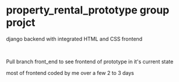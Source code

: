 # property_rental_prototype group projct
<p>django backend with integrated HTML and CSS frontend</p> </br>
<p>Pull branch front_end to see frontend of prototype in it's current state</p>
<p>most of frontend coded by me over a few 2 to 3 days</p>


